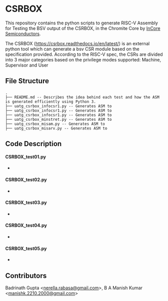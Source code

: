 # CSRBOX
This repository contains the python scripts to generate RISC-V Assembly for Testing the BSV output of the CSRBOX, in the Chromite Core by [InCore Semiconductors](https://incoresemi.com/).

The CSRBOX (https://csrbox.readthedocs.io/en/latest/) is an external python tool which can generate a
bsv CSR module based on the specification provided. According to the RISC-V spec, the CSRs are divided
into 3 major categories based on the privilege modes supported: Machine, Supervisor and User

## File Structure
```
.
├── README.md -- Describes the idea behind each test and how the ASM is generated efficiently using Python 3.
├── uatg_csrbox_infocsr1.py -- Generates ASM to 
├── uatg_csrbox_infocsr1.py -- Generates ASM to 
├── uatg_csrbox_infocsr1.py -- Generates ASM to 
├── uatg_csrbox_minstret.py -- Generates ASM to 
├── uatg_csrbox_misam.py -- Generates ASM to 
├── uatg_csrbox_misarv.py -- Generates ASM to 
```

## Code Description

#### CSRBOX_test01.py
- 
#### CSRBOX_test02.py
- 
#### CSRBOX_test03.py
-
#### CSRBOX_test04.py
- 
#### CSRBOX_test05.py
- 


## Contributors
Badrinath Gupta <<nerella.rabasa@gmail.com>>,
B A Manish Kumar <<manishk.2210.2000@gmail.com>>
